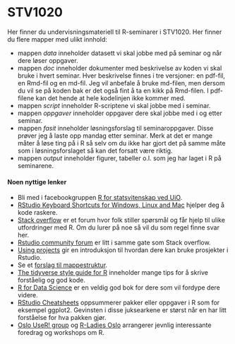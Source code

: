 # STV1020

Her finner du undervisningsmateriell til R-seminarer i STV1020. Her finner du flere mapper med ulikt innhold: 

* mappen *data* inneholder datasett vi skal jobbe med på seminar og når dere løser oppgaver. 
* mappen *doc* inneholder dokumenter med beskrivelse av koden vi skal bruke i hvert seminar. Hver beskrivelse finnes i tre versjoner: en pdf-fil, en Rmd-fil og en md-fil. Jeg vil anbefale å bruke md-filen, men dersom du vil se på koden bak er det også fint å ta en kikk på Rmd-filen. I pdf-filene kan det hende at hele kodelinjen ikke kommer med.
* mappen *script* inneholder R-scriptene vi skal jobbe med i seminar. 
* mappen *oppgaver* inneholder oppgaver dere skal jobbe med i og etter seminar. 
* mappen *fasit* inneholder løsningsforslag til seminaroppgaver. Disse prøver jeg å laste opp mandag etter seminar. Merk at det er mange måter å løse ting på i R så selv om du ikke har gjort det på samme måte som i løsningsforslaget så kan det forsatt være riktig.  
* mappen *output* inneholder figurer, tabeller o.l. som jeg har laget i R på seminarene. 

#### Noen nyttige lenker

- Bli med i facebookgruppen [R for statsvitenskap ved UiO](https://www.facebook.com/groups/427792970608618).
- [RStudio Keyboard Shortcuts for Windows, Linux and Mac](https://support.rstudio.com/hc/en-us/articles/200711853-Keyboard-Shortcuts)  hjelper deg å kode raskere.
- [Stack overflow](https://stackoverflow.com/questions/tagged/r) er et forum hvor folk stiller spørsmål og får hjelp til ulike utfordringer med R. Om du lurer på noe så vil du som regel finne svar her. 
- [Rstudio community forum](https://community.rstudio.com/) er litt i samme gate som Stack overflow. 
- [Using projects](https://support.rstudio.com/hc/en-us/articles/200526207-Using-Projects) gir en introduksjon til hvordan dere kan bruke prosjekter i Rstudio. 
- Se et [forslag til mappestruktur](https://nicercode.github.io/blog/2013-04-05-projects/).
- [The tidyverse style guide for R](https://style.tidyverse.org/) inneholder mange tips for å skrive forståelig og god kode. 
- [R for Data Science](https://r4ds.had.co.nz/) er en veldig god bok for dere som vil fordype dere videre. 
- [RStudio Cheatsheets](https://rstudio.com/resources/cheatsheets/) oppsummerer pakker eller oppgaver i R som for eksempel ggplot2. Gevinsten i disse juksearkene er størst når en har litt forståelse for hva pakken gjør.
- [Oslo UseR! group](https://www.meetup.com/Oslo-useR-Group/) og [R-Ladies Oslo](https://www.meetup.com/rladies-oslo/) arrangerer jevnlig interessante foredrag og workshops om R. 